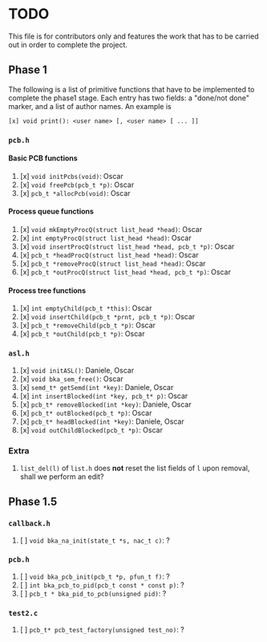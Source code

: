 # TODO
This file is for contributors only and features the work that has to be carried
out in order to complete the project.

## Phase 1
The following is a list of primitive functions that have to be implemented to
complete the phase1 stage. Each entry has two fields: a "done/not done" marker,
and a list of author names. An example is

```
[x] void print(): <user name> [, <user name> [ ... ]]
```

### `pcb.h`
#### Basic PCB functions
1. [x] `void initPcbs(void)`: Oscar
1. [x] `void freePcb(pcb_t *p)`: Oscar
1. [x] `pcb_t *allocPcb(void)`: Oscar

#### Process queue functions
1. [x] `void mkEmptyProcQ(struct list_head *head)`: Oscar
1. [x] `int emptyProcQ(struct list_head *head)`: Oscar
1. [x] `void insertProcQ(struct list_head *head, pcb_t *p)`: Oscar
1. [x] `pcb_t *headProcQ(struct list_head *head)`: Oscar
1. [x] `pcb_t *removeProcQ(struct list_head *head)`: Oscar
1. [x] `pcb_t *outProcQ(struct list_head *head, pcb_t *p)`: Oscar

#### Process tree functions
1. [x] `int emptyChild(pcb_t *this)`: Oscar
1. [x] `void insertChild(pcb_t *prnt, pcb_t *p)`: Oscar
1. [x] `pcb_t *removeChild(pcb_t *p)`: Oscar
1. [x] `pcb_t *outChild(pcb_t *p)`: Oscar

### `asl.h`
1. [x] `void initASL()`: Daniele, Oscar
1. [x] `void bka_sem_free()`: Oscar
1. [x] `semd_t* getSemd(int *key)`: Daniele, Oscar
1. [x] `int insertBlocked(int *key, pcb_t* p)`: Oscar
1. [x] `pcb_t* removeBlocked(int *key)`: Daniele, Oscar
1. [x] `pcb_t* outBlocked(pcb_t *p)`: Oscar
1. [x] `pcb_t* headBlocked(int *key)`: Daniele, Oscar
1. [x] `void outChildBlocked(pcb_t *p)`: Oscar

### Extra
1. `list_del(l)` of `list.h` does **not** reset the list fields of `l` upon
 removal, shall we perform an edit?


## Phase 1.5
### `callback.h`
1. [ ] `void bka_na_init(state_t *s, nac_t c)`: ?

### `pcb.h`
1. [ ] `void bka_pcb_init(pcb_t *p, pfun_t f)`: ?
1. [ ] `int bka_pcb_to_pid(pcb_t const * const p)`: ?
1. [ ] `pcb_t * bka_pid_to_pcb(unsigned pid)`: ?

### `test2.c`
1. [ ] `pcb_t* pcb_test_factory(unsigned test_no)`: ?
